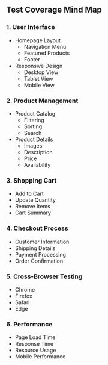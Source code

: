 ## Test Coverage Mind Map

### 1. User Interface
- Homepage Layout
  - Navigation Menu
  - Featured Products
  - Footer
- Responsive Design
  - Desktop View
  - Tablet View
  - Mobile View

### 2. Product Management
- Product Catalog
  - Filtering
  - Sorting
  - Search
- Product Details
  - Images
  - Description
  - Price
  - Availability

### 3. Shopping Cart
- Add to Cart
- Update Quantity
- Remove Items
- Cart Summary

### 4. Checkout Process
- Customer Information
- Shipping Details
- Payment Processing
- Order Confirmation

### 5. Cross-Browser Testing
- Chrome
- Firefox
- Safari
- Edge

### 6. Performance
- Page Load Time
- Response Time
- Resource Usage
- Mobile Performance